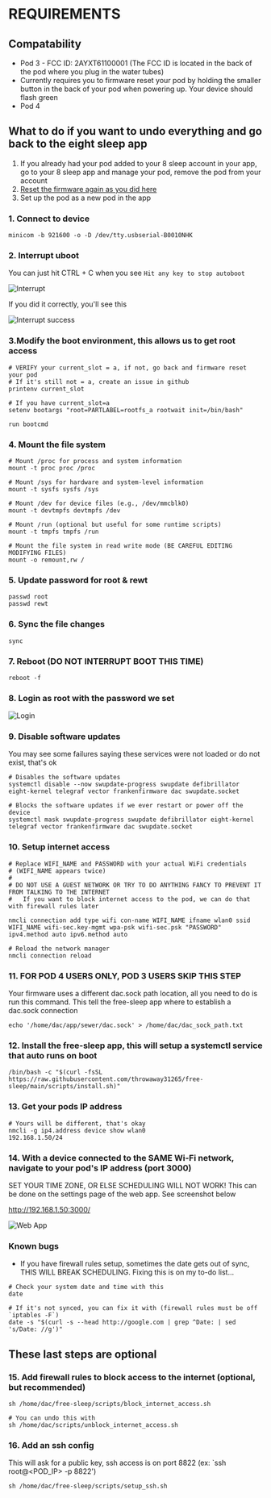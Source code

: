 # REQUIREMENTS
## Compatability
- Pod 3 - FCC ID: 2AYXT61100001 (The FCC ID is located in the back of the pod where you plug in the water tubes)
- Currently requires you to firmware reset your pod by holding the smaller button in the back of your pod when powering up. Your device should flash green
- Pod 4

## What to do if you want to undo everything and go back to the eight sleep app
1. If you already had your pod added to your 8 sleep account in your app, go to your 8 sleep app and manage your pod, remove the pod from your account
2. [Reset the firmware again as you did here](docs/pod_teardown/10_firmware_reset.jpeg)
3. Set up the pod as a new pod in the app


### 1. Connect to device

```
minicom -b 921600 -o -D /dev/tty.usbserial-B0010NHK
```

### 2. Interrupt uboot 

You can just hit CTRL + C when you see `Hit any key to stop autoboot`

![Interrupt](docs/installation/1_interrupt.png)

If you did it correctly, you'll see this 

![Interrupt success](docs/installation/2_shell.png)


### 3.Modify the boot environment, this allows us to get root access

```
# VERIFY your current_slot = a, if not, go back and firmware reset your pod
# If it's still not = a, create an issue in github 
printenv current_slot

# If you have current_slot=a
setenv bootargs "root=PARTLABEL=rootfs_a rootwait init=/bin/bash"

run bootcmd
```


### 4. Mount the file system

```
# Mount /proc for process and system information
mount -t proc proc /proc

# Mount /sys for hardware and system-level information
mount -t sysfs sysfs /sys

# Mount /dev for device files (e.g., /dev/mmcblk0)
mount -t devtmpfs devtmpfs /dev

# Mount /run (optional but useful for some runtime scripts)
mount -t tmpfs tmpfs /run

# Mount the file system in read write mode (BE CAREFUL EDITING MODIFYING FILES)
mount -o remount,rw /
```

### 5. Update password for root & rewt

```
passwd root
passwd rewt
```

### 6. Sync the file changes

```
sync
```

### 7. Reboot (DO NOT INTERRUPT BOOT THIS TIME)

```
reboot -f
```

### 8. Login as root with the password we set

![Login](docs/installation/3_login.png)



### 9. Disable software updates

You may see some failures saying these services were not loaded or do not exist, that's ok
```
# Disables the software updates
systemctl disable --now swupdate-progress swupdate defibrillator eight-kernel telegraf vector frankenfirmware dac swupdate.socket

# Blocks the software updates if we ever restart or power off the device
systemctl mask swupdate-progress swupdate defibrillator eight-kernel telegraf vector frankenfirmware dac swupdate.socket
```

### 10. Setup internet access

```
# Replace WIFI_NAME and PASSWORD with your actual WiFi credentials
# (WIFI_NAME appears twice)
# 
# DO NOT USE A GUEST NETWORK OR TRY TO DO ANYTHING FANCY TO PREVENT IT FROM TALKING TO THE INTERNET
#   If you want to block internet access to the pod, we can do that with firewall rules later

nmcli connection add type wifi con-name WIFI_NAME ifname wlan0 ssid WIFI_NAME wifi-sec.key-mgmt wpa-psk wifi-sec.psk "PASSWORD" ipv4.method auto ipv6.method auto

# Reload the network manager
nmcli connection reload
```


### 11. FOR POD 4 USERS ONLY, POD 3 USERS SKIP THIS STEP
Your firmware uses a different dac.sock path location, all you need to do is run this command. This tell the free-sleep app where to establish a dac.sock connection
```
echo '/home/dac/app/sewer/dac.sock' > /home/dac/dac_sock_path.txt
```

### 12. Install the free-sleep app, this will setup a systemctl service that auto runs on boot
```
/bin/bash -c "$(curl -fsSL https://raw.githubusercontent.com/throwaway31265/free-sleep/main/scripts/install.sh)"
```


### 13. Get your pods IP address

```
# Yours will be different, that's okay
nmcli -g ip4.address device show wlan0
192.168.1.50/24
```

### 14. With a device connected to the SAME Wi-Fi network, navigate to your pod's IP address (port 3000)

SET YOUR TIME ZONE, OR ELSE SCHEDULING WILL NOT WORK! This can be done on the settings page of the web app. See screenshot below

http://192.168.1.50:3000/

![Web App](docs/installation/4_web_app.png)


### Known bugs
- If you have firewall rules setup, sometimes the date gets out of sync, THIS WILL BREAK SCHEDULING. Fixing this is on my to-do list...
```
# Check your system date and time with this
date

# If it's not synced, you can fix it with (firewall rules must be off `iptables -F`)
date -s "$(curl -s --head http://google.com | grep ^Date: | sed 's/Date: //g')"
```


## These last steps are optional

### 15. Add firewall rules to block access to the internet (optional, but recommended)
```
sh /home/dac/free-sleep/scripts/block_internet_access.sh

# You can undo this with 
sh /home/dac/scripts/unblock_internet_access.sh
```

### 16. Add an ssh config
This will ask for a public key, ssh access is on port 8822 (ex: `ssh root@<POD_IP> -p 8822') 
```
sh /home/dac/free-sleep/scripts/setup_ssh.sh
```





